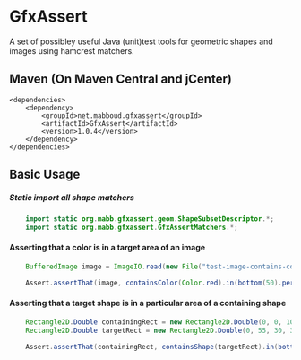 # GfxAssert
A set of possibley useful Java (unit)test tools for geometric shapes and images using hamcrest matchers.

## Maven (On Maven Central and jCenter)
    <dependencies>
		<dependency>
			<groupId>net.mabboud.gfxassert</groupId>
			<artifactId>GfxAssert</artifactId>
            <version>1.0.4</version>
		</dependency>
    </dependencies>


## Basic Usage
##### Static import all shape matchers
```java
    import static org.mabb.gfxassert.geom.ShapeSubsetDescriptor.*;
    import static org.mabb.gfxassert.GfxAssertMatchers.*;
```

#### Asserting that a color is in a target area of an image
```java
    BufferedImage image = ImageIO.read(new File("test-image-contains-colors.png"));

    Assert.assertThat(image, containsColor(Color.red).in(bottom(50).percent()));
```

#### Asserting that a target shape is in a particular area of a containing shape
```java
    Rectangle2D.Double containingRect = new Rectangle2D.Double(0, 0, 100, 100);
    Rectangle2D.Double targetRect = new Rectangle2D.Double(0, 55, 30, 30);

    Assert.assertThat(containingRect, containsShape(targetRect).in(bottomArea()));
```